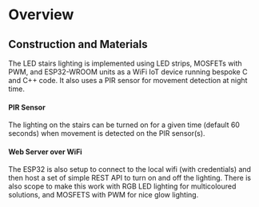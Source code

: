 # Overview

## Construction and Materials

The LED stairs lighting is implemented using LED strips, MOSFETs with PWM, and ESP32-WROOM units as a WiFi IoT device running bespoke C and C++ code. It also uses a PIR sensor for movement detection at night time.

#### PIR Sensor

The lighting on the stairs can be turned on for a given time (default 60 seconds) when movement is detected on the PIR sensor(s).

#### Web Server over WiFi

The ESP32 is also setup to connect to the local wifi (with credentials) and then host a set of simple REST API to turn on and off the lighting.  There is also scope to make this work with RGB LED lighting for multicoloured solutions, and MOSFETS with PWM for nice glow lighting.

